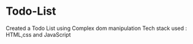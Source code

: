 # Todo-List
Created a Todo List using Complex dom manipulation
Tech stack used : HTML,css and JavaScript
